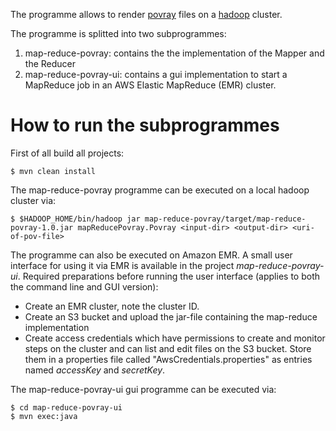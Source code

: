 The programme allows to render [povray](http://www.povray.org/) files on a [hadoop](http://hadoop.apache.org/) cluster.

The programme is splitted into two subprogrammes:

1. map-reduce-povray: contains the the implementation of the Mapper and the Reducer
1. map-reduce-povray-ui: contains a gui implementation to start a MapReduce job in an AWS Elastic MapReduce (EMR) cluster.

How to run the subprogrammes
============================

First of all build all projects:

	$ mvn clean install

The map-reduce-povray programme can be executed on a local hadoop cluster via:

	$ $HADOOP_HOME/bin/hadoop jar map-reduce-povray/target/map-reduce-povray-1.0.jar mapReducePovray.Povray <input-dir> <output-dir> <uri-of-pov-file>

The programme can also be executed on Amazon EMR. A small user interface for using it via EMR is available in the project _map-reduce-povray-ui_.
Required preparations before running the user interface (applies to both the command line and GUI version):
* Create an EMR cluster, note the cluster ID.
* Create an S3 bucket and upload the jar-file containing the map-reduce implementation
* Create access credentials which have permissions to create and monitor steps on the cluster and can list and edit files on the S3 bucket. Store them in a properties file called "AwsCredentials.properties" as entries named _accessKey_ and _secretKey_.

The map-reduce-povray-ui gui programme can be executed via:

	$ cd map-reduce-povray-ui
	$ mvn exec:java
